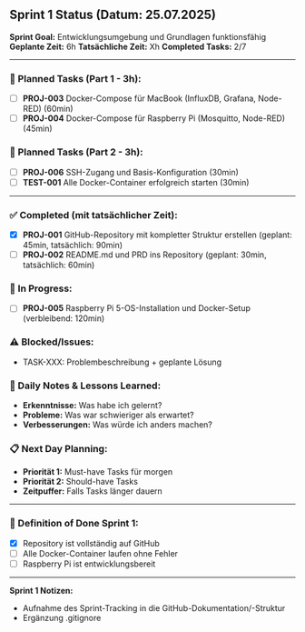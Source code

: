 ## Sprint 1 Status (Datum: 25.07.2025)

**Sprint Goal:** Entwicklungsumgebung und Grundlagen funktionsfähig
**Geplante Zeit:** 6h
**Tatsächliche Zeit:** Xh
**Completed Tasks:** 2/7

---

### 🔄 Planned Tasks (Part 1 - 3h):
- [ ] **PROJ-003** Docker-Compose für MacBook (InfluxDB, Grafana, Node-RED) (60min)
- [ ] **PROJ-004** Docker-Compose für Raspberry Pi (Mosquitto, Node-RED) (45min) 

### 🔄 Planned Tasks (Part 2 - 3h):
- [ ] **PROJ-006** SSH-Zugang und Basis-Konfiguration (30min)
- [ ] **TEST-001** Alle Docker-Container erfolgreich starten (30min)

---

### ✅ Completed (mit tatsächlicher Zeit):
- [x] **PROJ-001** GitHub-Repository mit kompletter Struktur erstellen (geplant: 45min, tatsächlich: 90min)
- [ ] **PROJ-002** README.md und PRD ins Repository (geplant: 30min, tatsächlich: 60min)

### 🔄 In Progress:
- [ ] **PROJ-005** Raspberry Pi 5-OS-Installation und Docker-Setup (verbleibend: 120min)

### ⚠️ Blocked/Issues:
- TASK-XXX: Problembeschreibung + geplante Lösung

### 📝 Daily Notes & Lessons Learned:
- **Erkenntnisse:** Was habe ich gelernt?
- **Probleme:** Was war schwieriger als erwartet?
- **Verbesserungen:** Was würde ich anders machen?

### 📋 Next Day Planning:
- **Priorität 1:** Must-have Tasks für morgen
- **Priorität 2:** Should-have Tasks
- **Zeitpuffer:** Falls Tasks länger dauern

---

### 🎯 Definition of Done Sprint 1:
- [x] Repository ist vollständig auf GitHub
- [ ] Alle Docker-Container laufen ohne Fehler
- [ ] Raspberry Pi ist entwicklungsbereit

---

**Sprint 1 Notizen:**  
- Aufnahme des Sprint-Tracking in die GitHub-Dokumentation/-Struktur
- Ergänzung .gitignore